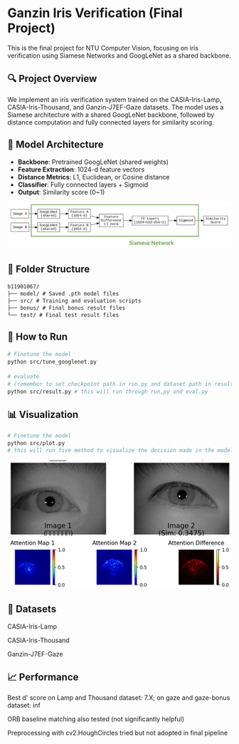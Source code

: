 # Ganzin Iris Verification (Final Project)

This is the final project for NTU Computer Vision, focusing on iris verification using Siamese Networks and GoogLeNet as a shared backbone.

## 🔍 Project Overview

We implement an iris verification system trained on the CASIA-Iris-Lamp, CASIA-Iris-Thousand, and Ganzin-J7EF-Gaze datasets. The model uses a Siamese architecture with a shared GoogLeNet backbone, followed by distance computation and fully connected layers for similarity scoring.

## 🧠 Model Architecture

- **Backbone**: Pretrained GoogLeNet (shared weights)
- **Feature Extraction**: 1024-d feature vectors
- **Distance Metrics**: L1, Euclidean, or Cosine distance
- **Classifier**: Fully connected layers + Sigmoid
- **Output**: Similarity score (0~1)

![model](./images/model.png)

## 📂 Folder Structure
```
b11901067/
├── model/ # Saved .pth model files
├── src/ # Training and evaluation scripts
├── bonus/ # Final bonus result files
└── test/ # Final test result files
```
## 🚀 How to Run

```bash
# Finetune the model
python src/tune_googlenet.py

# evaluate
# (remember to set checkpoint path in run.py and dataset path in result.py)
python src/result.py # this will run through run,py and eval.py
```

## 📊 Visualization
```bash
# Finetune the model
python src/plot.py
# this will run five method to visualize the decision made in the model
```
![test case (different people)](./images/test_case.png)
![integrated gradient](./images/test_case_visualize.png)
## 🧪 Datasets
CASIA-Iris-Lamp

CASIA-Iris-Thousand

Ganzin-J7EF-Gaze

## 📈 Performance
Best d' score on Lamp and Thousand dataset: 7.X; on gaze and gaze-bonus dataset: inf

ORB baseline matching also tested (not significantly helpful)

Preprocessing with cv2.HoughCircles tried but not adopted in final pipeline
